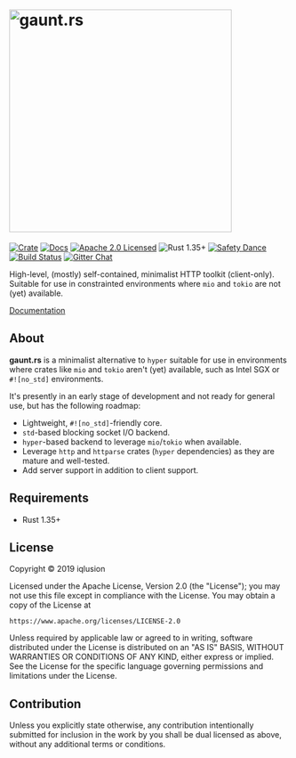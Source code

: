 # <img alt="gaunt.rs" src="https://storage.googleapis.com/iqlusion-production-web/github/gaunt/gaunt-logo.svg" width=400>

[![Crate][crate-image]][crate-link]
[![Docs][docs-image]][docs-link]
[![Apache 2.0 Licensed][license-image]][license-link]
![Rust 1.35+][rustc-image]
[![Safety Dance][safety-image]][safety-link]
[![Build Status][build-image]][build-link]
[![Gitter Chat][gitter-image]][gitter-link]

High-level, (mostly) self-contained, minimalist HTTP toolkit (client-only).
Suitable for use in constrainted environments where `mio` and `tokio`
are not (yet) available.

[Documentation][docs-link]

## About

**gaunt.rs** is a minimalist alternative to `hyper` suitable for use in
environments where crates like `mio` and `tokio` aren't (yet) available,
such as Intel SGX or `#![no_std]` environments.

It's presently in an early stage of development and not ready for general
use, but has the following roadmap:

- Lightweight, `#![no_std]`-friendly core.
- `std`-based blocking socket I/O backend.
- `hyper`-based backend to leverage `mio`/`tokio` when available.
- Leverage `http` and `httparse` crates (`hyper` dependencies)
  as they are mature and well-tested.
- Add server support in addition to client support.

## Requirements

- Rust 1.35+

## License

Copyright © 2019 iqlusion

Licensed under the Apache License, Version 2.0 (the "License");
you may not use this file except in compliance with the License.
You may obtain a copy of the License at

    https://www.apache.org/licenses/LICENSE-2.0

Unless required by applicable law or agreed to in writing, software
distributed under the License is distributed on an "AS IS" BASIS,
WITHOUT WARRANTIES OR CONDITIONS OF ANY KIND, either express or implied.
See the License for the specific language governing permissions and
limitations under the License.

## Contribution

Unless you explicitly state otherwise, any contribution intentionally
submitted for inclusion in the work by you shall be dual licensed as above,
without any additional terms or conditions.

[//]: # (badges)

[crate-image]: https://img.shields.io/crates/v/gaunt.svg
[crate-link]: https://crates.io/crates/gaunt
[docs-image]: https://docs.rs/gaunt/badge.svg
[docs-link]: https://docs.rs/gaunt/
[license-image]: https://img.shields.io/badge/license-Apache2.0-blue.svg
[license-link]: https://github.com/iqlusioninc/crates/blob/develop/LICENSE
[rustc-image]: https://img.shields.io/badge/rustc-1.35+-blue.svg
[safety-image]: https://img.shields.io/badge/unsafe-forbidden-success.svg
[safety-link]: https://github.com/rust-secure-code/safety-dance/
[build-image]: https://github.com/iqlusioninc/crates/workflows/Rust/badge.svg
[build-link]: https://github.com/iqlusioninc/crates/actions
[gitter-image]: https://badges.gitter.im/iqlusioninc/community.svg
[gitter-link]: https://gitter.im/iqlusioninc/community
